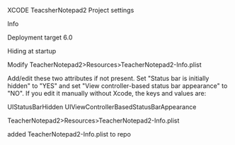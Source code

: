 
XCODE TeacsherNotepad2 Project settings

Info

Deployment target 6.0

Hiding at startup

Modify TeacherNotepad2>Resources>TeacherNotepad2-Info.plist

Add/edit these two attributes if not present. Set "Status bar is initially hidden" to "YES" and set "View controller-based status bar appearance" to "NO". If you edit it manually without Xcode, the keys and values are:

<key>UIStatusBarHidden</key>
<true/>
<key>UIViewControllerBasedStatusBarAppearance</key>
<false/>

TeacherNotepad2>Resources>TeacherNotepad2-Info.plist

added TeacherNotepad2-Info.plist to repo